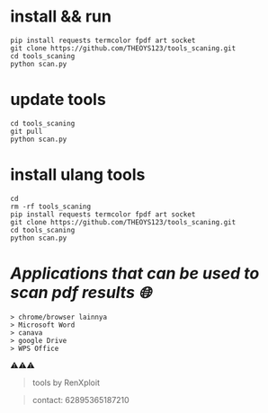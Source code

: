 # install && run
```
pip install requests termcolor fpdf art socket
git clone https://github.com/THEOYS123/tools_scaning.git
cd tools_scaning
python scan.py
```

# update tools 
```
cd tools_scaning
git pull
python scan.py
```

# install ulang tools
```
cd
rm -rf tools_scaning
pip install requests termcolor fpdf art socket
git clone https://github.com/THEOYS123/tools_scaning.git
cd tools_scaning
python scan.py
```

# *Applications that can be used to scan pdf results 🌐*
```
> chrome/browser lainnya
> Microsoft Word
> canava
> google Drive
> WPS Office
```

⚠️⚠️⚠️
> tools by RenXploit

> contact: 62895365187210
